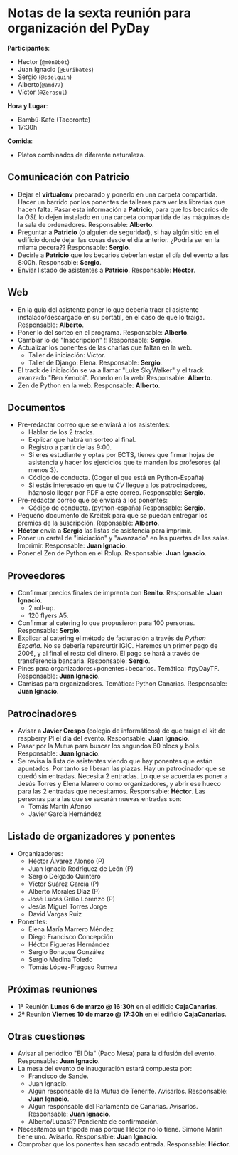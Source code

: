 # Notas de la sexta reunión para organización del PyDay

**Participantes**:

- Hector (`@m0n0b0t`)
- Juan Ignacio (`@Euribates`)
- Sergio (`@sdelquin`)
- Alberto(`@amd77`)
- Víctor (`@Zerasul`)

**Hora y Lugar**:

- Bambú-Kafé (Tacoronte)
- 17:30h

**Comida**:

- Platos combinados de diferente naturaleza.

## Comunicación con Patricio

- Dejar el **virtualenv** preparado y ponerlo en una carpeta compartida. Hacer un barrido por los ponentes de talleres para ver las librerías que hacen falta. Pasar esta información a **Patricio**, para que los becarios de la *OSL* lo dejen instalado en una carpeta compartida de las máquinas de la sala de ordenadores. Responsable: **Alberto**.
- Preguntar a **Patricio** (o alguien de seguridad), si hay algún sitio en el edificio donde dejar las cosas desde el día anterior. ¿Podría ser en la misma pecera?? Responsable: **Sergio**.
- Decirle a **Patricio** que los becarios deberían estar el día del evento a las 8:00h. Responsable: **Sergio**.
- Enviar listado de asistentes a **Patricio**. Responsable: **Héctor**.

## Web

- En la guía del asistente poner lo que debería traer el asistente instalado/descargado en su portátil, en el caso de que lo traiga. Responsable: **Alberto**.
- Poner lo del sorteo en el programa. Responsable: **Alberto**.
- Cambiar lo de "Insccripción" !! Responsable: **Sergio**.
- Actualizar los ponentes de las charlas que faltan en la web.
    + Taller de iniciación: Víctor.
    + Taller de Django: Elena.
Responsable: **Sergio**.
- El track de iniciación se va a llamar "Luke SkyWalker" y el track avanzado "Ben Kenobi". Ponerlo en la web! Responsable: **Alberto**.
- Zen de Python en la web. Responsable: **Alberto**.

## Documentos

- Pre-redactar correo que se enviará a los asistentes:
    + Hablar de los 2 tracks.
    + Explicar que habrá un sorteo al final.
    + Registro a partir de las 9:00.
    + Si eres estudiante y optas por ECTS, tienes que firmar hojas de asistencia y hacer los ejercicios que te manden los profesores (al menos 3).
    + Código de conducta. (Coger el que está en Python-España)
    + Si estás interesado en que tu *CV* llegue a los patrocinadores, háznoslo llegar por PDF a este correo.
Responsable: **Sergio**.
- Pre-redactar correo que se enviará a los ponentes:
    + Código de conducta. (python-españa)
Responsable: **Sergio**.
- Pequeño documento de Kreitek para que se puedan entregar los premios de la suscripción. Reponsable: **Alberto**.
- **Héctor** envía a **Sergio** las listas de asistencia para imprimir.
- Poner un cartel de "iniciación" y "avanzado" en las puertas de las salas. Imprimir. Responsable: **Juan Ignacio**.
- Poner el Zen de Python en el Rolup. Responsable: **Juan Ignacio**.

## Proveedores

- Confirmar precios finales de imprenta con **Benito**. Responsable: **Juan Ignacio**.
    + 2 roll-up.
    + 120 flyers A5.
- Confirmar al catering lo que propusieron para 100 personas. Responsable: **Sergio**.
- Explicar al catering el método de facturación a través de *Python España*. No se debería repercurtir IGIC. Haremos un primer pago de 200€, y al final el resto del dinero. El pago se hará a través de transferencia bancaria. Responsable: **Sergio**.
- Pines para organizadores+ponentes+becarios. Temática: #pyDayTF. Responsable: **Juan Ignacio**.
- Camisas para organizadores. Temática: Python Canarias. Responsable: **Juan Ignacio**.

## Patrocinadores

- Avisar a **Javier Crespo** (colegio de informáticos) de que traiga el kit de raspberry PI el día del evento. Responsable: **Juan Ignacio**.
- Pasar por la Mutua para buscar los segundos 60 blocs y bolis. Responsable: **Juan Ignacio**.
- Se revisa la lista de asistentes viendo que hay ponentes que están apuntados. Por tanto se liberan las plazas. Hay un patrocinador que se quedó sin entradas. Necesita 2 entradas. Lo que se acuerda es poner a Jesús Torres y Elena Marrero como organizadores, y abrir ese hueco para las 2 entradas que necesitamos. Responsable: **Héctor**. Las personas para las que se sacarán nuevas entradas son:
    - Tomás Martín Afonso
    - Javier García Hernández

## Listado de organizadores y ponentes

- Organizadores:
    - Héctor Álvarez Alonso (P)
    - Juan Ignacio Rodríguez de León (P)
    - Sergio Delgado Quintero
    - Víctor Suárez García (P)
    - Alberto Morales Díaz (P)
    - José Lucas Grillo Lorenzo (P)
    - Jesús Miguel Torres Jorge
    - David Vargas Ruiz
- Ponentes: 
    - Elena María Marrero Méndez
    - Diego Francisco Concepción
    - Héctor Figueras Hernández
    - Sergio Bonaque González
    - Sergio Medina Toledo
    - Tomás López-Fragoso Rumeu

## Próximas reuniones

- 1ª Reunión **Lunes 6 de marzo @ 16:30h** en el edificio **CajaCanarias**.
- 2ª Reunión **Viernes 10 de marzo @ 17:30h** en el edificio **CajaCanarias**.

## Otras cuestiones

- Avisar al periódico "El Día" (Paco Mesa) para la difusión del evento. Responsable: **Juan Ignacio**.
- La mesa del evento de inauguración estará compuesta por:
    + Francisco de Sande.
    + Juan Ignacio.
    + Algún responsable de la Mutua de Tenerife. Avisarlos. Responsable: **Juan Ignacio**.
    + Algún responsable del Parlamento de Canarias. Avisarlos. Responsable: **Juan Ignacio**.
    + Alberto/Lucas?? Pendiente de confirmación.
- Necesitamos un trípode más porque Héctor no lo tiene. Simone Marín tiene uno. Avisarlo. Responsable: **Juan Ignacio**.
- Comprobar que los ponentes han sacado entrada. Responsable: **Héctor**.
